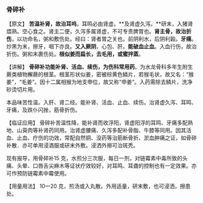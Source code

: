 ### 骨碎补

  【原文】 **苦温补肾，故治耳呜**，耳鸣必由肾虚。**及肾虚久泻。**研末，入猪肾煨熟。空心食之。肾主二便，久泻多属肾虚，不可专责脾胃也。**肾主骨，故治折伤**，以功命名，粥和敷伤处。经曰：肾者胃之关也。前阴利水，后阴利榖。**牙痛**。炒黑为末，擦牙，咽下亦良。**又入厥阴**，心包、肝。**能破血止血**。入血行伤，故治折伤。粥和末裹伤处。**根似姜而扁长，去毛用，或蜜拌蒸**。

【讲解】   **骨碎补功能补肾、活血、续伤，为伤科常用药**。为水龙骨科多年生附生蕨类植物檞蕨的根茎。根茎形状似姜，密被棕黄色鳞片，若猴毛状，故又名：“猴姜”，“毛姜”。因十二属相猴为地支申位，故又称“申姜“。入药需除去鳞片，洗净砂烫切片用。

本品味苦性温。入肝、肾二经。能补肾、活血、止血、续伤。治肾虚久泻、耳鸣、牙痛，及跌仆闪挫，筋骨折伤。

【临证应用】   骨碎补苦温性降，能补肾而收浮阳，肾虚阳浮的耳鸣、牙痛多配熟地、山萸肉等补肾药同用。治肾虚腰痛、久泻多配补骨脂、牛膝等同用。因其活血、止血、疗伤的功效，常配自然铜、没药等治筋断骨折、淤血肿痛之证，如骨碎补散．亦可单用浸酒服或研末外敷。浸洒外擦可治斑秃。

现有报导，用骨碎补15 克，水煎分三次服，每日一剂，对链霉素中毒所致的头痛、头晕、口唇舌尖麻木等证状疗效较好，对耳鸣、耳聋的控制也有一定效果。亦可作预防链霉素中霉使用。

【用量用法】  10一20 克，煎汤或入丸散。外用适量，研末敷，也可浸洒，擦患处。
